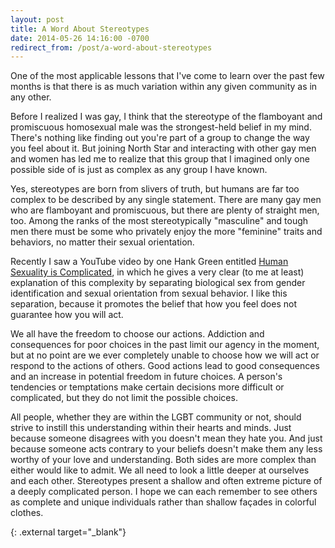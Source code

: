 ```yaml
---
layout: post
title: A Word About Stereotypes
date: 2014-05-26 14:16:00 -0700
redirect_from: /post/a-word-about-stereotypes
---
```


One of the most applicable lessons that I've come to learn over the past few months is that there is as much variation within any given community as in any other.

Before I realized I was gay, I think that the stereotype of the flamboyant and promiscuous homosexual male was the strongest-held belief in my mind. There's nothing like finding out you're part of a group to change the way you feel about it. But joining North Star and interacting with other gay men and women has led me to realize that this group that I imagined only one possible side of is just as complex as any group I have known.

Yes, stereotypes are born from slivers of truth, but humans are far too complex to be described by any single statement. There are many gay men who are flamboyant and promiscuous, but there are plenty of straight men, too. Among the ranks of the most stereotypically "masculine" and tough men there must be some who privately enjoy the more "feminine" traits and behaviors, no matter their sexual orientation.

Recently I saw a YouTube video by one Hank Green entitled [Human Sexuality is Complicated][1], in which he gives a very clear (to me at least) explanation of this complexity by separating biological sex from gender identification and sexual orientation from sexual behavior. I like this separation, because it promotes the belief that how you feel does not guarantee how you will act.

We all have the freedom to choose our actions. Addiction and consequences for poor choices in the past limit our agency in the moment, but at no point are we ever completely unable to choose how we will act or respond to the actions of others. Good actions lead to good consequences and an increase in potential freedom in future choices. A person's tendencies or temptations make certain decisions more difficult or complicated, but they do not limit the possible choices.

All people, whether they are within the LGBT community or not, should strive to instill this understanding within their hearts and minds. Just because someone disagrees with you doesn't mean they hate you. And just because someone acts contrary to your beliefs doesn't make them any less worthy of your love and understanding. Both sides are more complex than either would like to admit. We all need to look a little deeper at ourselves and each other. Stereotypes present a shallow and often extreme picture of a deeply complicated person. I hope we can each remember to see others as complete and unique individuals rather than shallow façades in colorful clothes.

[1]: https://www.youtube.com/watch?v=xXAoG8vAyzI
  {: .external target="_blank"}
